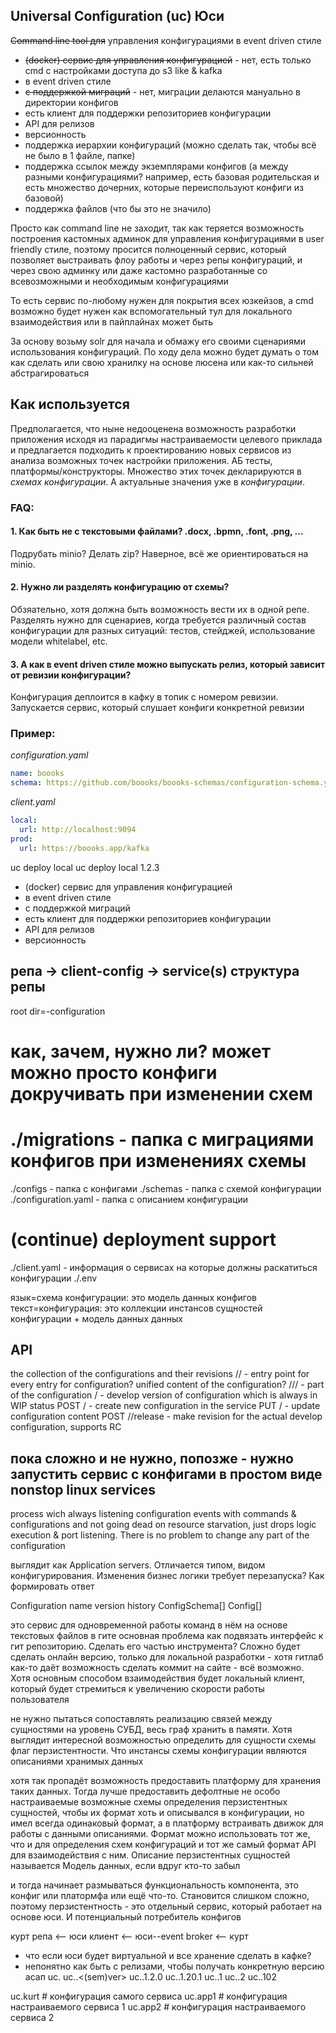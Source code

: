 Universal Configuration (uc) Юси
---
~~Command line tool для~~ управления конфигурациями в event driven стиле
- ~~(docker) сервис для управления конфигурацией~~ - нет, есть только cmd с настройками доступа до s3 like & kafka
- в event driven стиле
- ~~с поддержкой миграций~~ - нет, миграции делаются мануально в директории конфигов
- есть клиент для поддержки репозиториев конфигурации
- API для релизов
- версионность
- поддержка иерархии конфигураций (можно сделать так, чтобы всё не было в 1 файле, папке)
- поддержка ссылок между экземплярами конфигов (а между разными конфигурациями? например, есть базовая родительская и есть множество дочерних, которые переиспользуют конфиги из базовой)
- поддержка файлов (что бы это не значило)

Просто как command line не заходит, так как теряется возможность построения кастомных админок для управления конфигурациями в user friendly стиле, поэтому просится полноценный сервис, который позволяет выстраивать флоу работы и через репы конфигураций, и через свою админку или даже кастомно разработанные со всевозможными и необходимым конфигурациями

То есть сервис по-любому нужен для покрытия всех юзкейзов, а cmd возможно будет нужен как вспомогательный тул для локального взаимодействия или в пайплайнах может быть

За основу возьму solr для начала и обмажу его своими сценариями использования конфигураций. По ходу дела можно будет думать о том как сделать или свою хранилку на основе люсена или как-то сильней абстрагироваться

## Как используется
Предполагается, что ныне недооценена возможность разработки приложения исходя из парадигмы настраиваемости целевого приклада и предлагается подходить к проектированию новых сервисов из анализа возможных точек настройки приложения. АБ тесты, платформы/конструкторы. Множество этих точек декларируются в _схемах конфигурации_. А актуальные значения уже в _конфигурации_. 

### FAQ:  
#### 1. Как быть не с текстовыми файлами? .docx, .bpmn, .font, .png, ...  
Подрубать minio? Делать zip? Наверное, всё же ориентироваться на minio. 
#### 2. Нужно ли разделять конфигурацию от схемы? 
Обзяательно, хотя должна быть возможность вести их в одной репе. Разделять нужно для сценариев, когда требуется различный состав конфигурации для разных ситуаций: тестов, стейджей, использование модели whitelabel, etc.
#### 3. А как в event driven стиле можно выпускать релиз, который зависит от ревизии конфигурации?
Конфигурация деплоится в кафку в топик с номером ревизии. Запускается сервис, который слушает конфиги конкретной ревизии


### Пример:
_configuration.yaml_
```yaml
name: boooks
schema: https://github.com/boooks/boooks-schemas/configuration-schema.yaml
```  

_client.yaml_
```yaml
local:
  url: http://localhost:9094
prod:
  url: https://boooks.app/kafka
```
uc deploy local
uc deploy local 1.2.3



- (docker) сервис для управления конфигурацией
- в event driven стиле
- с поддержкой миграций
- есть клиент для поддержки репозиториев конфигурации
- API для релизов
- версионность


репа -> client-config -> service(s)
структура репы
---
root dir=<project>-configuration
# как, зачем, нужно ли? может можно просто конфиги докручивать при изменении схем
# ./migrations 			- папка с миграциями конфигов при изменениях схемы
./configs 				- папка с конфигами
./schemas 				- папка с схемой конфигурации
./configuration.yaml	- папка с описанием конфигурации
# (continue) deployment support
./client.yaml 			- информация о сервисах на которые должны раскатиться конфигурации
./.env

язык=схема конфигурации: это модель данных конфигов
текст=конфигурация: это коллекции инстансов сущностей конфигурации + модель данных данных


API
---
the collection of the configurations and their revisions
/<name>/<semantic-version> - entry point for every entry for configuration? unified content of the configuration?
/<name>/<semantic-version>/<path> - part of the configuration
/<name> - develop version of configuration which is always in WIP status
POST /<name> - create new configuration in the service
PUT /<name> - update configuration content
POST /<name>/release - make revision for the actual develop configuration, supports RC


пока сложно и не нужно, попозже - нужно запустить сервис с конфигами в простом виде
nonstop linux services
---
process wich always listening configuration events with commands & configurations and not going dead on resource starvation, just drops logic execution & port listening. There is no problem to
change any part of the configuration

выглядит как Application servers. Отличается типом, видом конфигурирования. Изменения бизнес логики требует перезапуска? Как формировать ответ


Configuration
name
version
history
ConfigSchema[]
Config[]

это сервис для одновременной работы команд в нём на основе текстовых файлов в гите
основная проблема как подвязать интерфейс к гит репозиторию. Сделать его частью инструмента?
Сложно будет сделать онлайн версию, только для локальной разработки - хотя гитлаб как-то даёт
возможность сделать коммит на сайте - всё возможно. Хотя основным способом взаимодействия будет
локальный клиент, который будет стремиться к увеличению скорости работы пользователя

не нужно пытаться сопоставлять реализацию связей между сущностями на уровень СУБД, весь граф
хранить в памяти. Хотя выглядит интересной возможностью определить для сущности схемы флаг
перзистентности. Что инстансы схемы конфигурации являются описаниями хранимых данных

хотя так пропадёт возможность предоставить платформу для хранения таких данных. Тогда лучше
предоставить дефолтные не особо настраиваемые возможные схемы определения перзистентных
сущностей, чтобы их формат хоть и описывался в конфигурации, но имел всегда одинаковый формат,
а в платформу встраивать движок для работы с данными описаниями. Формат можно использовать тот
же, что и для определения схем конфигураций и тот же самый формат API для взаимодействия с ним.
Описание перзистентных сущностей называется Модель данных, если вдруг кто-то забыл

и тогда начинает размываться функциональность компонента, это конфиг или платормфа или ещё что-то.
Становится слишком сложно, поэтому перзистентность - это отдельный сервис, который работает на
основе юси. И потенциальный потребитель конфигов

курт репа <-- юси клиент <-- юси--event broker <-- курт
- что если юси будет виртуальной и все хранение сделать в кафке?
- непонятно как быть с релизами, чтобы получать конкретную версию асап
  uc.<config-mnemonic>
  uc.<config-mnemonic>.<(sem)ver>
  uc.<config-mnemonic>.1.2.0
  uc.<config-mnemonic>.1.20.1
  uc.<config-mnemonic>.1
  uc.<config-mnemonic>.2
  uc.<config-mnemonic>.102

uc.kurt # конфигурация самого сервиса
uc.app1 # конфигурация настраиваемого сервиса 1
uc.app2 # конфигурация настраиваемого сервиса 2
